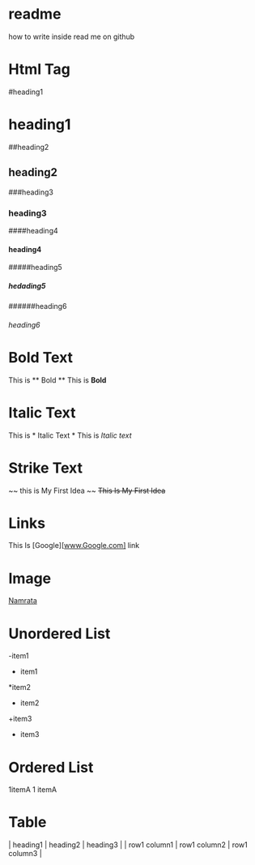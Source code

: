 # readme
how to write inside read me on github 

# Html Tag

#heading1                        
# heading1
##heading2  
## heading2
###heading3  
### heading3 
####heading4 
#### heading4 
#####heading5 
##### hedading5
######heading6 
###### heading6

 # Bold Text
 This is ** Bold **
  This  is **Bold**
  
# Italic Text
This is * Italic Text *
This is *Italic text*

# Strike Text
~~ this is My First Idea ~~
~~This Is My First Idea~~

# Links 
This Is [Google][www.Google.com] link

# Image
[Namrata](https://upload.wikimedia.org/wikipedia/commons/e/e1/Wiki_Women_Camp_logo.svg)

# Unordered List
-item1
- item1

*item2
* item2

+item3
+ item3

# Ordered List
 1itemA
 1 itemA

 # Table
 | heading1 | heading2 | heading3 |
 | row1 column1 | row1 column2 | row1 column3 |


